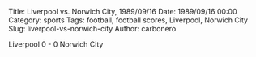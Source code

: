 Title: Liverpool vs. Norwich City, 1989/09/16
Date: 1989/09/16 00:00
Category: sports
Tags: football, football scores, Liverpool, Norwich City
Slug: liverpool-vs-norwich-city
Author: carbonero


Liverpool 0 - 0 Norwich City
